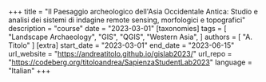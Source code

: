 +++
title = "Il Paesaggio archeologico dell'Asia Occidentale Antica: Studio e analisi dei sistemi di indagine remote sensing, morfologici e topografici"
description = "course"
date = "2023-03-01"
[taxonomies]
tags = [
  "Landscape Archaeology",
  "GIS",
  "QGIS",
  "Western Asia",
]
authors = [ "A. Titolo" ]
[extra]
start_date = "2023-03-01"
end_date = "2023-06-15"
url_website = "https://andreatitolo.github.io/gislab2023/"
url_repo = "https://codeberg.org/titoloandrea/SapienzaStudentLab2023"
language = "Italian"
+++